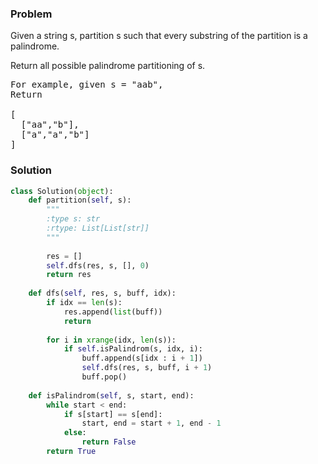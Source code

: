 ### Problem

Given a string s, partition s such that every substring of the partition is a palindrome.

Return all possible palindrome partitioning of s.

<pre>
For example, given s = "aab",
Return

[
  ["aa","b"],
  ["a","a","b"]
]
</pre>

### Solution

```python
class Solution(object):
    def partition(self, s):
        """
        :type s: str
        :rtype: List[List[str]]
        """
        
        res = []
        self.dfs(res, s, [], 0)
        return res
    
    def dfs(self, res, s, buff, idx):
        if idx == len(s):
            res.append(list(buff))
            return
        
        for i in xrange(idx, len(s)):
            if self.isPalindrom(s, idx, i):
                buff.append(s[idx : i + 1])
                self.dfs(res, s, buff, i + 1)
                buff.pop()
    
    def isPalindrom(self, s, start, end):
        while start < end:
            if s[start] == s[end]:
                start, end = start + 1, end - 1
            else:
                return False
        return True
        
        
```